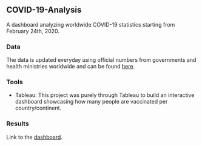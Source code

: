 ## COVID-19-Analysis

A dashboard analyzing worldwide COVID-19 statistics starting from February 24th, 2020.

### Data

The data is updated everyday using official numbers from governments and health ministries worldwide and can be found [here](https://public.tableau.com/views/COVID-19VaccinationAnalysis/COVIDVaccineTracker?:language=en-US&publish=yes&:display_count=n&:origin=viz_share_link).

### Tools

- Tableau: This project was purely through Tableau to build an interactive dashboard showcasing how many people are vaccinated per country/continent.

### Results

Link to the [dashboard](https://public.tableau.com/views/COVID-19VaccinationAnalysis/COVIDVaccineTracker?:language=en-US&publish=yes&:display_count=n&:origin=viz_share_link).
